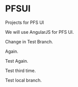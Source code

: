 # PFSUI
Projects for PFS UI

We will use AngularJS for PFS UI.

Change in Test Branch.

Again.

Test Again.

Test third time.

Test local branch.